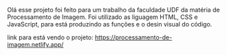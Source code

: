 Olá esse projeto foi feito para um trabalho da faculdade UDF da matéria de Processamento de Imagem.
Foi utilizado as liguagem HTML, CSS e JavaScript, para está produzindo as funções e o desin visual do código.

link para está vendo o projeto:
https://processamento-de-imagem.netlify.app/